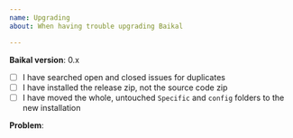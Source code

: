 ```yaml
---
name: Upgrading
about: When having trouble upgrading Baikal

---
```


**Baikal version**: 0.x

<!--
Please fill out the following checklist:
Replace the empty checkboxes [ ] below with checked ones [x].
-->

- [ ] I have searched open and closed issues for duplicates
- [ ] I have installed the release zip, not the source code zip
- [ ] I have moved the whole, untouched `Specific` and `config` folders to the new installation

**Problem**:
<!-- Please describe the problem you are facing -->
